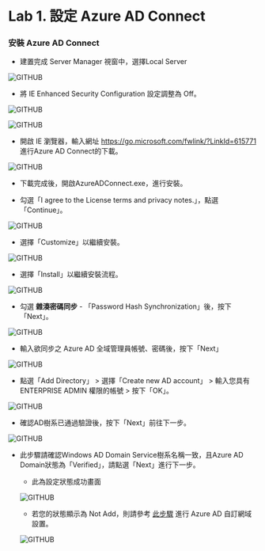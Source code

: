 # Lab 1. 設定 Azure AD Connect

### 安裝 Azure AD Connect

- 建置完成 Server Manager 視窗中，選擇Local Server<br>

![GITHUB](https://github.com/MarkChang-Core/AADC/blob/main/Image/image1.jpg)<br>

- 將 IE Enhanced Security Configuration 設定調整為 Off。<br>

![GITHUB](https://github.com/MarkChang-Core/AADC/blob/main/Image/image2.jpg)<br>

![GITHUB](https://github.com/MarkChang-Core/AADC/blob/main/Image/image3.jpg)<br>

- 開啟 IE 瀏覽器，輸入網址 https://go.microsoft.com/fwlink/?LinkId=615771 進行Azure AD Connect的下載。<br>

![GITHUB](https://github.com/MarkChang-Core/AADC/blob/main/Image/image4.jpg)<br>

- 下載完成後，開啟AzureADConnect.exe，進行安裝。<br>

- 勾選「I agree to the License terms and privacy notes.」，點選「Continue」。<br>

![GITHUB](https://github.com/MarkChang-Core/AADC/blob/main/Image/image5.jpg)<br>

- 選擇「Customize」以繼續安裝。<br>

![GITHUB](https://github.com/MarkChang-Core/AADC/blob/main/Image/image6.jpg)<br>

- 選擇「Install」以繼續安裝流程。<br>

![GITHUB](https://github.com/MarkChang-Core/AADC/blob/main/Image/image7.jpg)<br>

- 勾選 **雜湊密碼同步** - 「Password Hash Synchronization」後，按下「Next」。

![GITHUB](https://github.com/MarkChang-Core/AADC/blob/main/Image/image8.jpg)<br>

- 輸入欲同步之 Azure AD 全域管理員帳號、密碼後，按下「Next」<br>

![GITHUB](https://github.com/MarkChang-Core/AADC/blob/main/Image/image9.jpg)<br>

- 點選「Add Directory」 > 選擇「Create new AD account」 > 輸入您具有 ENTERPRISE ADMIN 權限的帳號 > 按下「OK」。<br>

![GITHUB](https://github.com/MarkChang-Core/AADC/blob/main/Image/image10.jpg)<br>

- 確認AD樹系已通過驗證後，按下「Next」前往下一步。<br>

![GITHUB](https://github.com/MarkChang-Core/AADC/blob/main/Image/image11.jpg)<br>

- 此步驟請確認Windows AD Domain Service樹系名稱一致，且Azure AD Domain狀態為「Verified」，請點選「Next」進行下一步。
  
  - 此為設定狀態成功畫面
  
  ![GITHUB](https://github.com/MarkChang-Core/AADC/blob/main/Image/image12.jpg)<br>
  
  - 若您的狀態顯示為 Not Add，則請參考 [此步驟](https://github.com/MarkChang-Core/AADC/blob/main/Lab2.md) 進行 Azure AD 自訂網域設置。

  ![GITHUB](https://github.com/MarkChang-Core/AADC/blob/main/Image/image13.jpg)<br>


